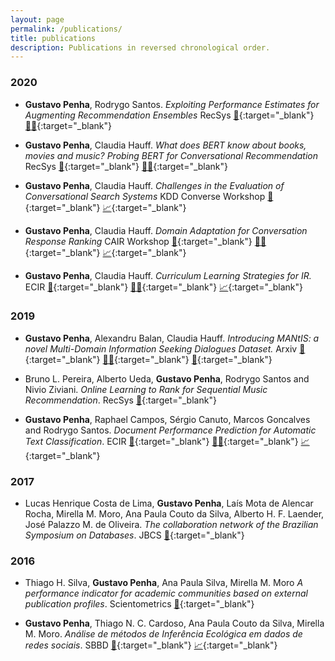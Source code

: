 ```yaml
---
layout: page
permalink: /publications/
title: publications
description: Publications in reversed chronological order.
---
```


<h3 class="year">2020</h3> 

* **Gustavo Penha**, Rodrygo Santos. _Exploiting Performance Estimates for Augmenting Recommendation Ensembles_ RecSys [📄](https://guzpenha.github.io/guzblog/assets/pdf/PerformanceEstimates_RecSys20.pdf){:target="_blank"} [👨‍💻](https://github.com/Guzpenha/PerformanceEstimates){:target="_blank"}

* **Gustavo Penha**, Claudia Hauff. _What does BERT know about books, movies and music? Probing BERT for Conversational Recommendation_ RecSys [📄](https://arxiv.org/abs/2007.15356){:target="_blank"} [👨‍💻](https://github.com/Guzpenha/ConvRecProbingBERT){:target="_blank"}

* **Gustavo Penha**, Claudia Hauff. _Challenges in the Evaluation of Conversational Search Systems_ KDD Converse Workshop [📄](https://guzpenha.github.io/guzblog/assets/pdf/Challenges_CONVERSE20.pdf){:target="_blank"} [📈](https://docs.google.com/presentation/d/1xqknYN6_Hz36mCHVC0RDW7np4KdPcdXdEe24asrWHQY/edit?usp=sharing){:target="_blank"}

* **Gustavo Penha**, Claudia Hauff. _Domain Adaptation for Conversation Response Ranking_ CAIR Workshop [📄](https://guzpenha.github.io/guzblog/assets/pdf/Domain_Adaptation_for_CRR_CAIR20.pdf){:target="_blank"} [👨‍💻](https://github.com/Guzpenha/DomainRegularizedDeepMatchingNetworks){:target="_blank"}
[📈](https://docs.google.com/presentation/d/1PBsutHILQw5nNp_xefhW_gGTEJnEkhve2rdAZgZiCNk/edit#slide=id.g6fd1f3fd33_0_673){:target="_blank"}

* **Gustavo Penha**, Claudia Hauff. _Curriculum Learning Strategies for IR._ ECIR [📄](https://arxiv.org/abs/1912.08555){:target="_blank"} [👨‍💻](https://github.com/Guzpenha/transformers_cl){:target="_blank"} [📈](https://docs.google.com/presentation/d/1TDS3tbE90dVETacTcqDn9UrvTCrbfkQhg7BldM7upM0/edit?usp=sharing){:target="_blank"}


<h3 class="year">2019</h3> 

* **Gustavo Penha**, Alexandru Balan, Claudia Hauff. _Introducing MANtIS: a novel Multi-Domain Information Seeking Dialogues Dataset._ Arxiv [📄](https://arxiv.org/abs/1912.04639){:target="_blank"} [👨‍💻](https://github.com/Guzpenha/MANtIS){:target="_blank"} [📁](https://guzpenha.github.io/MANtIS/){:target="_blank"}

* Bruno L. Pereira, Alberto Ueda, **Gustavo Penha**, Rodrygo Santos and Nivio Ziviani. _Online Learning to Rank for Sequential Music Recommendation_. RecSys [📄](https://homepages.dcc.ufmg.br/~rodrygo/wp-content/papercite-data/pdf/pereira2019recsys.pdf){:target="_blank"}

* **Gustavo Penha**, Raphael Campos, Sérgio Canuto, Marcos Goncalves and Rodrygo Santos. _Document Performance Prediction for Automatic Text Classification_. ECIR [📄](https://homepages.dcc.ufmg.br/~rodrygo/wp-content/papercite-data/pdf/penha2019ecir.pdf){:target="_blank"} [👨‍💻](https://colab.research.google.com/drive/1RcpqJyqSEIi-DcpNwSUp135STRxYU_x0?usp=sharing){:target="_blank"} [📈](https://docs.google.com/presentation/d/1FDmHjfMzh0RG60ur9PGiAi0kqmpGsWhofi_tXpnSOGY/edit?usp=sharing){:target="_blank"}


<h3 class="year">2017</h3> 

* Lucas Henrique Costa de Lima, **Gustavo Penha**, Laís Mota de Alencar Rocha, Mirella M. Moro, Ana Paula Couto da Silva, Alberto H. F. Laender, José Palazzo M. de Oliveira. _The collaboration network of the Brazilian Symposium on Databases_. JBCS [📄](https://link.springer.com/content/pdf/10.1186%2Fs13173-017-0059-6.pdf){:target="_blank"}

<h3 class="year">2016</h3> 

* Thiago H. Silva, **Gustavo Penha**, Ana Paula Silva, Mirella M. Moro _A performance indicator for academic communities based on external publication profiles_. Scientometrics [📄](https://dl.acm.org/citation.cfm?id=2944213.2944254){:target="_blank"}

* **Gustavo Penha**, Thiago N. C. Cardoso, Ana Paula Couto da Silva, Mirella M. Moro. _Análise de métodos de Inferência Ecológica em dados de redes sociais_. SBBD [📄](https://homepages.dcc.ufmg.br/~mirella/pdf/2016.SBBDshort.Penha.pdf){:target="_blank"} [📈](https://drive.google.com/open?id=0B62NkWYy1nrxYWVLOUNSLWZ5a2s){:target="_blank"}
